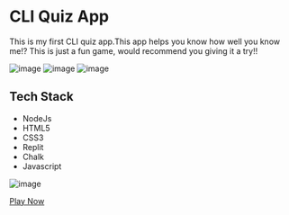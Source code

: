 # CLI Quiz App

This is my first CLI quiz app.This app helps you know how well you know me!? This is just a fun game, would recommend you giving it a try!!

![image](https://img.shields.io/github/issues/Namrata-J/Project-1)
![image](https://img.shields.io/github/forks/Namrata-J/Project-1)
![image](https://img.shields.io/github/stars/Namrata-J/Project-1)

## Tech Stack
- NodeJs
- HTML5
- CSS3
- Replit
- Chalk
- Javascript

![image](https://user-images.githubusercontent.com/82696858/191936472-de53196e-582b-4f66-a939-b8db9f176af6.png)

[Play Now](https://replit.com/@NamrataJain29/CLI-quiz-app?embed=1&output=1#index.js)
